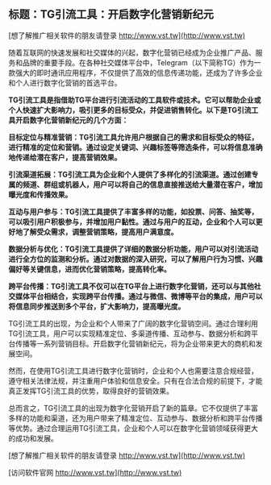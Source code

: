 ## **标题：TG引流工具：开启数字化营销新纪元**

[想了解推广相关软件的朋友请登录 http://www.vst.tw](http://www.vst.tw)

随着互联网的快速发展和社交媒体的兴起，数字化营销已经成为企业推广产品、服务和品牌的重要手段。在各种社交媒体平台中，Telegram（以下简称TG）作为一款强大的即时通讯应用程序，不仅提供了高效的信息传递功能，还成为了许多企业和个人进行数字化营销的首选平台。

**TG引流工具是指借助TG平台进行引流活动的工具软件或技术。它可以帮助企业或个人快速扩大影响力，吸引更多的目标受众，并促进销售转化。以下是TG引流工具开启数字化营销新纪元的几个方面：**

**目标定位与精准营销：TG引流工具允许用户根据自己的需求和目标受众的特征，进行精准的定位和营销。通过设定关键词、兴趣标签等筛选条件，可以将信息准确地传递给潜在客户，提高营销效果。**

**引流渠道拓展：TG引流工具为企业和个人提供了多样化的引流渠道。通过创建专属的频道、群组或机器人，用户可以将自己的信息直接推送给大量潜在客户，增加曝光度和传播效果。**

**互动与用户参与：TG引流工具提供了丰富多样的功能，如投票、问答、抽奖等，可以吸引用户积极参与，并增加用户黏性。通过与用户的互动，企业和个人可以更好地了解受众需求，调整营销策略，提高用户满意度。**

**数据分析与优化：TG引流工具提供了详细的数据分析功能，用户可以对引流活动进行全方位的监测和分析。通过对数据的深入研究，可以了解用户行为习惯、兴趣偏好等关键信息，进而优化营销策略，提高转化率。**

**跨平台传播：TG引流工具不仅可以在TG平台上进行数字化营销，还可以与其他社交媒体平台相结合，实现跨平台传播。通过与微信、微博等平台的集成，用户可以将信息同步推送到多个平台，扩大影响力，提高曝光度。**

TG引流工具的出现，为企业和个人带来了广阔的数字化营销空间。通过合理利用TG引流工具，用户可以实现精准定位、多渠道传播、互动参与、数据分析和跨平台传播等一系列营销目标。开启数字化营销新纪元，将为企业带来更大的商机和发展空间。

然而，在使用TG引流工具进行数字化营销时，企业和个人也需要注意合规经营，遵守相关法律法规，并注重用户体验和信息安全。只有在合法合规的前提下，才能真正发挥TG引流工具的优势，取得良好的营销效果。

总而言之，TG引流工具的出现为数字化营销开启了新的篇章。它不仅提供了丰富多样的功能和渠道，还为用户带来了精准定位、互动参与、数据分析和跨平台传播等优势。通过合理运用TG引流工具，企业和个人可以在数字化营销领域获得更大的成功和发展。

[想了解推广相关软件的朋友请登录 http://www.vst.tw](http://www.vst.tw)


[访问软件官网 http://www.vst.tw](http://www.vst.tw)
